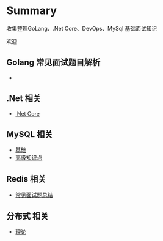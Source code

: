 # Summary

收集整理GoLang、.Net Core、DevOps、MySql 基础面试知识

欢迎

## Golang 常见面试题目解析
- 

## .Net 相关 
- [.Net Core](.net/.NetCore.md)

## MySQL 相关
- [基础](mysql/MySQL基础.md)
- [高级知识点](mysql/MySQL高级知识点.md)

## Redis 相关
- [常见面试题总结](redis/Redis.md)

## 分布式 相关
- [理论](distributed/分布式理论.md)
